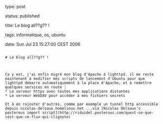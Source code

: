 type: post
status: published
title: Le blog all??g?? !
tags: informatique, os, ubuntu
date: Sun Jul 23 15:27:00 CEST 2006
~~~~~~
# Le blog all??g?? !

Ca y est, j'ai enfin migré mon blog d'Apache à lighttpd. il me reste maintenant à modifier mes scripts de lancement d'Ubuntu pour que lighttpd démarre automatiquement à la place d'Apache, et à remettre quelques services en route :
* Le serveur https avec toutes mes applications distantes
* Le serveur WebDAV pour accéder à mes fichiers secrets

Et à en rajouter d'autres, comme par exemple un tunnel http accessible depuis nicolas-delsaux.homelinux.net ...via [Nicolas Delsaux's posterous import script](http://riduidel.posterous.com/quest-ce-que-cest-que-ce-flux-qui-clignote)